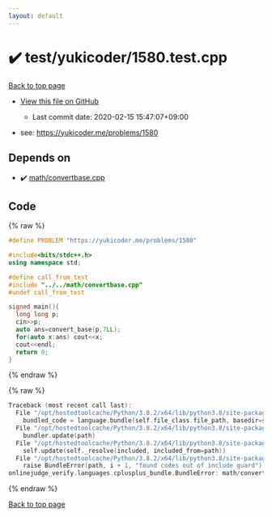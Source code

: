 ```yaml
---
layout: default
---
```


<!-- mathjax config similar to math.stackexchange -->
<script type="text/javascript" async
  src="https://cdnjs.cloudflare.com/ajax/libs/mathjax/2.7.5/MathJax.js?config=TeX-MML-AM_CHTML">
</script>
<script type="text/x-mathjax-config">
  MathJax.Hub.Config({
    TeX: { equationNumbers: { autoNumber: "AMS" }},
    tex2jax: {
      inlineMath: [ ['$','$'] ],
      processEscapes: true
    },
    "HTML-CSS": { matchFontHeight: false },
    displayAlign: "left",
    displayIndent: "2em"
  });
</script>

<script type="text/javascript" src="https://cdnjs.cloudflare.com/ajax/libs/jquery/3.4.1/jquery.min.js"></script>
<script src="https://cdn.jsdelivr.net/npm/jquery-balloon-js@1.1.2/jquery.balloon.min.js" integrity="sha256-ZEYs9VrgAeNuPvs15E39OsyOJaIkXEEt10fzxJ20+2I=" crossorigin="anonymous"></script>
<script type="text/javascript" src="../../../assets/js/copy-button.js"></script>
<link rel="stylesheet" href="../../../assets/css/copy-button.css" />


# :heavy_check_mark: test/yukicoder/1580.test.cpp

<a href="../../../index.html">Back to top page</a>

* <a href="{{ site.github.repository_url }}/blob/master/test/yukicoder/1580.test.cpp">View this file on GitHub</a>
    - Last commit date: 2020-02-15 15:47:07+09:00


* see: <a href="https://yukicoder.me/problems/1580">https://yukicoder.me/problems/1580</a>


## Depends on

* :heavy_check_mark: <a href="../../../library/math/convertbase.cpp.html">math/convertbase.cpp</a>


## Code

<a id="unbundled"></a>
{% raw %}
```cpp
#define PROBLEM "https://yukicoder.me/problems/1580"

#include<bits/stdc++.h>
using namespace std;

#define call_from_test
#include "../../math/convertbase.cpp"
#undef call_from_test

signed main(){
  long long p;
  cin>>p;
  auto ans=convert_base(p,7LL);
  for(auto x:ans) cout<<x;
  cout<<endl;
  return 0;
}

```
{% endraw %}

<a id="bundled"></a>
{% raw %}
```cpp
Traceback (most recent call last):
  File "/opt/hostedtoolcache/Python/3.8.2/x64/lib/python3.8/site-packages/onlinejudge_verify/docs.py", line 347, in write_contents
    bundled_code = language.bundle(self.file_class.file_path, basedir=self.cpp_source_path)
  File "/opt/hostedtoolcache/Python/3.8.2/x64/lib/python3.8/site-packages/onlinejudge_verify/languages/cplusplus.py", line 68, in bundle
    bundler.update(path)
  File "/opt/hostedtoolcache/Python/3.8.2/x64/lib/python3.8/site-packages/onlinejudge_verify/languages/cplusplus_bundle.py", line 182, in update
    self.update(self._resolve(included, included_from=path))
  File "/opt/hostedtoolcache/Python/3.8.2/x64/lib/python3.8/site-packages/onlinejudge_verify/languages/cplusplus_bundle.py", line 151, in update
    raise BundleError(path, i + 1, "found codes out of include guard")
onlinejudge_verify.languages.cplusplus_bundle.BundleError: math/convertbase.cpp: line 5: found codes out of include guard

```
{% endraw %}

<a href="../../../index.html">Back to top page</a>

